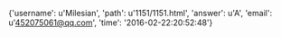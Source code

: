 {'username': u'Milesian', 'path': u'1151/1151.html', 'answer': u'A', 'email': u'452075061@qq.com', 'time': '2016-02-22:20:52:48'}